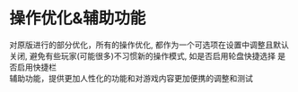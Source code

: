 # 操作优化&辅助功能
对原版进行的部分优化，所有的操作优化, 都作为一个可选项在设置中调整且默认关闭, 避免有些玩家(可能很多)不习惯新的操作模式, 如是否启用轮盘快捷选择 是否启用快捷栏  
辅助功能，提供更加人性化的功能和对游戏内容更加便携的调整和测试